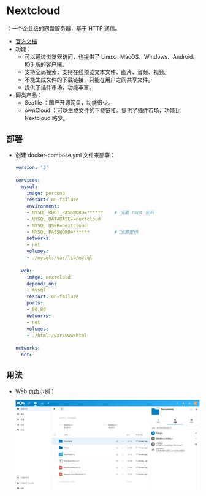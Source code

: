 # Nextcloud

：一个企业级的网盘服务器，基于 HTTP 通信。
- [官方文档](https://docs.nextcloud.com/server/10/user_manual/contents.html)
- 功能：
  - 可以通过浏览器访问，也提供了 Linux、MacOS、Windows、Android、IOS 版的客户端。
  - 支持全局搜索，支持在线预览文本文件、图片、音频、视频。
  - 不能生成文件的下载链接，只能在用户之间共享文件。
  - 提供了插件市场，功能丰富。
- 同类产品：
  - Seafile  ：国产开源网盘，功能很少。
  - ownCloud ：可以生成文件的下载链接。提供了插件市场，功能比 Nextcloud 略少。

## 部署

- 创建 docker-compose.yml 文件来部署：
    ```yml
    version: '3'

    services:
      mysql:
        image: percona
        restart: on-failure
        environment:
        - MYSQL_ROOT_PASSWORD=******    # 设置 root 密码
        - MYSQL_DATABASE==nextcloud
        - MYSQL_USER=nextcloud
        - MYSQL_PASSWORD=******         # 设置密码
        networks:
        - net
        volumes:
        - ./mysql:/var/lib/mysql

      web:
        image: nextcloud
        depends_on:
        - mysql
        restart: on-failure
        ports:
        - 80:80
        networks:
        - net
        volumes:
        - ./html:/var/www/html

    networks:
      net:
    ```

## 用法

- Web 页面示例：

  ![](./Nextcloud.jpg)

